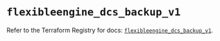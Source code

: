 # `flexibleengine_dcs_backup_v1`

Refer to the Terraform Registry for docs: [`flexibleengine_dcs_backup_v1`](https://registry.terraform.io/providers/flexibleenginecloud/flexibleengine/1.46.0/docs/resources/dcs_backup_v1).
